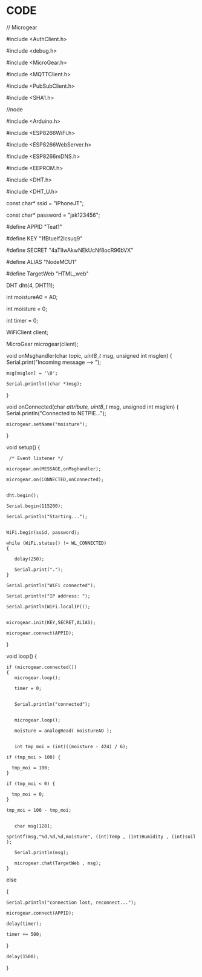 
# CODE


// Microgear

#include <AuthClient.h>

#include <debug.h>

#include <MicroGear.h>

#include <MQTTClient.h>

#include <PubSubClient.h>

#include <SHA1.h>



//node

#include <Arduino.h>

#include <ESP8266WiFi.h>

#include <ESP8266WebServer.h>

#include <ESP8266mDNS.h>

#include <EEPROM.h>



#include <DHT.h>

#include <DHT_U.h>



const char* ssid     = "iPhoneJT";

const char* password = "jak123456";



#define APPID   "Teat1"

#define KEY     "1fBtuelf2lcsuq9"

#define SECRET  "4aTlIwAkwNEkUcNf8ocR96bVX"



#define ALIAS   "NodeMCU1"

#define TargetWeb "HTML_web"



DHT dht(4, DHT11);

int moistureA0 = A0;

int moisture = 0;

int timer = 0;



WiFiClient client;

MicroGear microgear(client);



void onMsghandler(char *topic, uint8_t* msg, unsigned int msglen) 
{
    Serial.print("Incoming message --> ");
    
    msg[msglen] = '\0';
    
    Serial.println((char *)msg);
}



void onConnected(char *attribute, uint8_t* msg, unsigned int msglen) 
{
    Serial.println("Connected to NETPIE...");
    
    microgear.setName("moisture");
}



void setup() 
{

     /* Event listener */
     
    microgear.on(MESSAGE,onMsghandler);
    
    microgear.on(CONNECTED,onConnected);


    dht.begin();
    
    Serial.begin(115200);
    
    Serial.println("Starting...");


    WiFi.begin(ssid, password);
    
    while (WiFi.status() != WL_CONNECTED) 
    {
    
       delay(250);
       
       Serial.print(".");
    }

    Serial.println("WiFi connected"); 
    
    Serial.println("IP address: ");
    
    Serial.println(WiFi.localIP());


    microgear.init(KEY,SECRET,ALIAS);
    
    microgear.connect(APPID);
}

void loop() 
{
  
    if (microgear.connected())
    {
       microgear.loop();
       
       timer = 0;


       Serial.println("connected");


       microgear.loop();
       
       moisture = analogRead( moistureAO );


       int tmp_moi = (int)((moisture - 424) / 6);
       
    if (tmp_moi > 100) {
    
      tmp_moi = 100;
    }

    if (tmp_moi < 0) {
    
      tmp_moi = 0;
    }

    tmp_moi = 100 - tmp_moi;
  
  
       char msg[128];
       
    sprintf(msg,"%d,%d,%d,moisture", (int)Temp , (int)Humidity , (int)soil );
       
       Serial.println(msg);    

       microgear.chat(TargetWeb , msg);
    }
    
   else 
   
   {
   
    Serial.println("connection lost, reconnect...");
    
    microgear.connect(APPID);
    
    delay(timer);
    
    timer += 500;
    
   }
   
    delay(1500);
}
     
